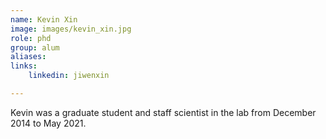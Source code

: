 ```yaml
---
name: Kevin Xin
image: images/kevin_xin.jpg
role: phd
group: alum
aliases:
links:
    linkedin: jiwenxin

---
```


Kevin was a graduate student and staff scientist in the lab from December 2014 to May 2021.